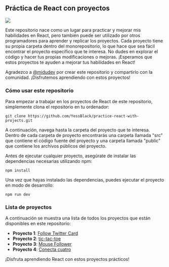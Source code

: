 ## Práctica de React con proyectos

![](https://media.giphy.com/media/bGgsc5mWoryfgKBx1u/giphy.gif)

Este repositorio nace como un lugar para practicar y mejorar mis habilidades en React, pero también puede ser utilizado por otros programadores para aprender y replicar los proyectos. Cada proyecto tiene su propia carpeta dentro del monorepositorio, lo que hace que sea fácil encontrar el proyecto específico que te interesa. No dudes en explorar el código y hacer tus propias modificaciones o mejoras. ¡Esperamos que estos proyectos te ayuden a mejorar tus habilidades en React!

Agradezco a  [@midudev](https://twitter.com/midudev) por crear este repositorio y compartirlo con la comunidad. ¡Disfrutemos aprendiendo con estos proyectos!

### Cómo usar este repositorio

Para empezar a trabajar en los proyectos de React de este repositorio, simplemente clona el repositorio en tu ordenador:

`git clone https://github.com/YessBlack/practice-react-with-projects.git` 

A continuación, navega hasta la carpeta del proyecto que te interesa. Dentro de cada carpeta de proyecto encontrarás una carpeta llamada "src" que contiene el código fuente del proyecto y una carpeta llamada "public" que contiene los archivos públicos del proyecto.

Antes de ejecutar cualquier proyecto, asegúrate de instalar las dependencias necesarias utilizando npm:

`npm install` 

Una vez que hayas instalado las dependencias, puedes ejecutar el proyecto en modo de desarrollo:

`npm run dev` 

### Lista de proyectos

A continuación se muestra una lista de todos los proyectos que están disponibles en este repositorio:

-   **Proyecto 1**: [Follow Twitter Card](https://github.com/YessBlack/practice-react-with-projects/tree/main/01-follow-twitter-card)
-   **Proyecto 2**: [tic-tac-toe](https://github.com/YessBlack/practice-react-with-projects/tree/main/02-tic-tac-toe)
-   **Proyecto 3**: [Mouse Follower](https://github.com/YessBlack/practice-react-with-projects/tree/main/03-mouse-follower)
-   **Proyecto 4**: [Conecta cuatro](https://github.com/YessBlack/practice-react-with-projects/tree/main/04-conecta-cuatro)

¡Disfruta aprendiendo React con estos proyectos prácticos!
